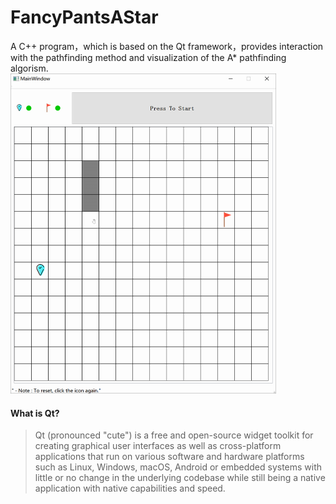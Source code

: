 # FancyPantsAStar
A C++ program，which is based on the Qt framework，provides interaction with the pathfinding method and visualization of the A* pathfinding algorism.
&emsp;
<img src="https://github.com/bchuh/ImageLib/blob/master/2020.8.6/pathfinding_capture.gif" style="zoom: 50%">
#### What is Qt?
>Qt (pronounced "cute") is a free and open-source widget toolkit for creating graphical user interfaces as well as cross-platform applications that run on various software and hardware platforms such as Linux, Windows, macOS, Android or embedded systems with little or no change in the underlying codebase while still being a native application with native capabilities and speed.
